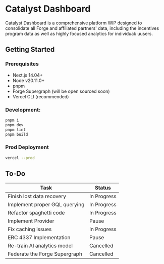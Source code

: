 # Catalyst Dashboard

Catalyst Dashboard is a comprehensive platform WIP designed to consolidate all Forge and affiliated partners' data, including the incentives program data as well as highly focused analytics for individuak uusers. 

## Getting Started

### Prerequisites

- Next.js 14.04+
- Node v20.11.0+
- pnpm
- Forge Supergraph (will be open sourced soon)
- Vercel CLI (recommended)

### Development:

```bash
pnpm i
pnpm dev
pnpm lint
pnpm build
```
### Prod Deployment 

```bash
vercel --prod
```

## To-Do

| Task | Status |
| --- | --- |
| Finish lost data recovery | In Progress |
| Implement proper GQL querying | In Progress |
| Refactor spaghetti code | In Progress |
| Implement Provider | Pause |
| Fix caching issues | In Progress |
| ERC 4337 Implementation | Pause |
| Re-train AI analytics model | Cancelled |
| Federate the Forge Supergraph | Cancelled |
